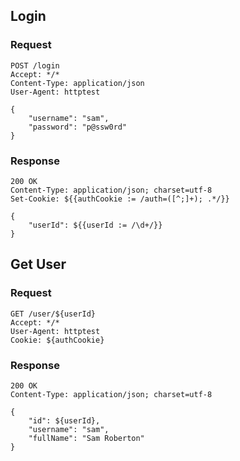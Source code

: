 ## Login

### Request

    POST /login
    Accept: */*
    Content-Type: application/json
    User-Agent: httptest

    {
        "username": "sam",
        "password": "p@ssw0rd"
    }


### Response

    200 OK
    Content-Type: application/json; charset=utf-8
    Set-Cookie: ${{authCookie := /auth=([^;]+); .*/}}

    {
        "userId": ${{userId := /\d+/}}
    }



## Get User

### Request

    GET /user/${userId}
    Accept: */*
    User-Agent: httptest
    Cookie: ${authCookie}


### Response

    200 OK
    Content-Type: application/json; charset=utf-8

    {
        "id": ${userId},
        "username": "sam",
        "fullName": "Sam Roberton"
    }
